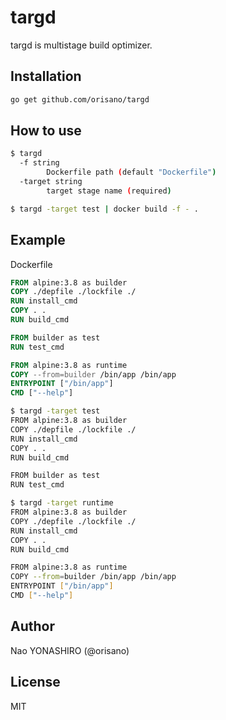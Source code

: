 # targd
targd is multistage build optimizer.

## Installation
```bash
go get github.com/orisano/targd
```

## How to use
```bash
$ targd
  -f string
    	Dockerfile path (default "Dockerfile")
  -target string
    	target stage name (required)
```
```bash
$ targd -target test | docker build -f - .
```

## Example
Dockerfile
```dockerfile
FROM alpine:3.8 as builder
COPY ./depfile ./lockfile ./
RUN install_cmd
COPY . .
RUN build_cmd

FROM builder as test
RUN test_cmd

FROM alpine:3.8 as runtime
COPY --from=builder /bin/app /bin/app
ENTRYPOINT ["/bin/app"]
CMD ["--help"]
```
```bash
$ targd -target test
FROM alpine:3.8 as builder
COPY ./depfile ./lockfile ./
RUN install_cmd
COPY . .
RUN build_cmd

FROM builder as test
RUN test_cmd

```
```bash
$ targd -target runtime
FROM alpine:3.8 as builder
COPY ./depfile ./lockfile ./
RUN install_cmd
COPY . .
RUN build_cmd

FROM alpine:3.8 as runtime
COPY --from=builder /bin/app /bin/app
ENTRYPOINT ["/bin/app"]
CMD ["--help"]

```

## Author
Nao YONASHIRO (@orisano)

## License
MIT

